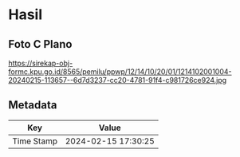 # Hasil

## Foto C Plano

https://sirekap-obj-formc.kpu.go.id/8565/pemilu/ppwp/12/14/10/20/01/1214102001004-20240215-113657--6d7d3237-cc20-4781-91f4-c981726ce924.jpg


## Metadata

| Key        | Value               |
| ---------- | ------------------- |
| Time Stamp | 2024-02-15 17:30:25 |



